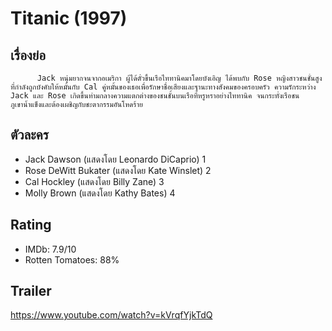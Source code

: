 # Titanic (1997)

## เรื่องย่อ
          Jack หนุ่มยากจนจากอเมริกา ผู้ได้ตั๋วขึ้นเรือไททานิคมาโดยบังเอิญ ได้พบกับ Rose หญิงสาวชนชั้นสูงที่กำลังถูกบังคับให้หมั้นกับ Cal คู่หมั้นของเธอเพื่อรักษาชื่อเสียงและฐานะทางสังคมของครอบครัว ความรักระหว่าง Jack และ Rose เกิดขึ้นท่ามกลางความแตกต่างของชนชั้นบนเรือที่หรูหราอย่างไททานิค จนกระทั่งเรือชนภูเขาน้ำแข็งและต้องเผชิญกับชะตากรรมอันโหดร้าย

## ตัวละคร
- Jack Dawson (แสดงโดย Leonardo DiCaprio) 1
- Rose DeWitt Bukater (แสดงโดย Kate Winslet) 2
- Cal Hockley (แสดงโดย Billy Zane) 3
- Molly Brown (แสดงโดย Kathy Bates) 4

## Rating
- IMDb: 7.9/10
- Rotten Tomatoes: 88%

## Trailer
https://www.youtube.com/watch?v=kVrqfYjkTdQ